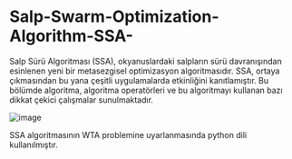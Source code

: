 # Salp-Swarm-Optimization-Algorithm-SSA-

Salp Sürü Algoritması (SSA), okyanuslardaki salpların sürü davranışından esinlenen yeni bir metasezgisel optimizasyon algoritmasıdır. SSA, ortaya çıkmasından bu yana çeşitli uygulamalarda etkinliğini kanıtlamıştır. Bu bölümde algoritma, algoritma operatörleri ve bu algoritmayı kullanan bazı dikkat çekici çalışmalar sunulmaktadır.

![image](https://user-images.githubusercontent.com/20617290/133509272-859f2cee-993f-4b40-a846-38cc2a685a1e.png)


SSA algoritmasının WTA problemine uyarlanmasında python dili kullanılmıştır. 
